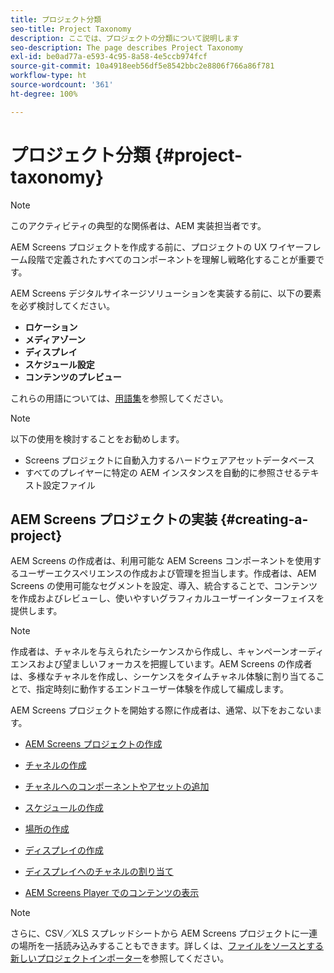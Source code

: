 ```yaml
---
title: プロジェクト分類
seo-title: Project Taxonomy
description: ここでは、プロジェクトの分類について説明します
seo-description: The page describes Project Taxonomy
exl-id: be0ad77a-e593-4c95-8a58-4e5ccb974fcf
source-git-commit: 10a4918eeb56df5e8542bbc2e8806f766a86f781
workflow-type: ht
source-wordcount: '361'
ht-degree: 100%

---
```


# プロジェクト分類 {#project-taxonomy}

>[!NOTE]
>
>このアクティビティの典型的な関係者は、AEM 実装担当者です。

AEM Screens プロジェクトを作成する前に、プロジェクトの UX ワイヤーフレーム段階で定義されたすべてのコンポーネントを理解し戦略化することが重要です。

AEM Screens デジタルサイネージソリューションを実装する前に、以下の要素を必ず検討してください。

* **ロケーション**
* **メディアゾーン**
* **ディスプレイ**
* **スケジュール設定**
* **コンテンツのプレビュー**

これらの用語については、[用語集](https://experienceleague.adobe.com/docs/experience-manager-screens/user-guide/overview/screens-glossary.html?lang=ja)を参照してください。

>[!NOTE]
>
>以下の使用を検討することをお勧めします。
>
>* Screens プロジェクトに自動入力するハードウェアアセットデータベース
>* すべてのプレイヤーに特定の AEM インスタンスを自動的に参照させるテキスト設定ファイル


## AEM Screens プロジェクトの実装 {#creating-a-project}

AEM Screens の作成者は、利用可能な AEM Screens コンポーネントを使用するユーザーエクスペリエンスの作成および管理を担当します。作成者は、AEM Screens の使用可能なセグメントを設定、導入、統合することで、コンテンツを作成およびレビューし、使いやすいグラフィカルユーザーインターフェイスを提供します。

>[!NOTE]
>
>作成者は、チャネルを与えられたシーケンスから作成し、キャンペーンオーディエンスおよび望ましいフォーカスを把握しています。AEM Screens の作成者は、多様なチャネルを作成し、シーケンスをタイムチャネル体験に割り当てることで、指定時刻に動作するエンドユーザー体験を作成して編成します。

AEM Screens プロジェクトを開始する際に作成者は、通常、以下をおこないます。

* [AEM Screens プロジェクトの作成](https://experienceleague.adobe.com/docs/experience-manager-screens/user-guide/authoring/setting-up-projects/creating-a-screens-project.html?lang=ja)
* [チャネルの作成](https://experienceleague.adobe.com/docs/experience-manager-screens/user-guide/authoring/setting-up-projects/managing-channels.html?lang=ja)
* [チャネルへのコンポーネントやアセットの追加](https://experienceleague.adobe.com/docs/experience-manager-screens/user-guide/authoring/product-features/adding-components-to-a-channel.html?lang=ja)
* [スケジュールの作成](https://experienceleague.adobe.com/docs/experience-manager-screens/user-guide/authoring/setting-up-projects/managing-schedules.html?lang=ja)
* [場所の作成](https://experienceleague.adobe.com/docs/experience-manager-screens/user-guide/authoring/setting-up-projects/managing-locations.html?lang=ja)
* [ディスプレイの作成](https://experienceleague.adobe.com/docs/experience-manager-screens/user-guide/authoring/setting-up-projects/managing-displays.html?lang=ja)
* [ディスプレイへのチャネルの割り当て](https://experienceleague.adobe.com/docs/experience-manager-screens/user-guide/authoring/setting-up-projects/assigning-channels/channel-assignment.html?lang=ja)

* [AEM Screens Player でのコンテンツの表示](https://experienceleague.adobe.com/docs/experience-manager-screens/user-guide/administering/working-with-screens-player.html?lang=ja)

>[!NOTE]
>さらに、CSV／XLS スプレッドシートから AEM Screens プロジェクトに一連の場所を一括読み込みすることもできます。詳しくは、[ファイルをソースとする新しいプロジェクトインポーター](https://experienceleague.adobe.com/docs/experience-manager-screens/user-guide/administering/project-importer.html?lang=ja)を参照してください。
